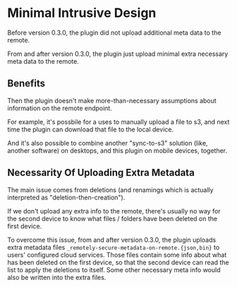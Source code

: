 # Minimal Intrusive Design

Before version 0.3.0, the plugin did not upload additional meta data to the remote.

From and after version 0.3.0, the plugin just upload minimal extra necessary meta data to the remote.

## Benefits

Then the plugin doesn't make more-than-necessary assumptions about information on the remote endpoint.

For example, it's possbile for a uses to manually upload a file to s3, and next time the plugin can download that file to the local device.

And it's also possible to combine another "sync-to-s3" solution (like, another software) on desktops, and this plugin on mobile devices, together.

## Necessarity Of Uploading Extra Metadata

The main issue comes from deletions (and renamings which is actually interpreted as "deletion-then-creation").

If we don't upload any extra info to the remote, there's usually no way for the second device to know what files / folders have been deleted on the first device.

To overcome this issue, from and after version 0.3.0, the plugin uploads extra metadata files `_remotely-secure-metadata-on-remote.{json,bin}` to users' configured cloud services. Those files contain some info about what has been deleted on the first device, so that the second device can read the list to apply the deletions to itself. Some other necessary meta info would also be written into the extra files.

